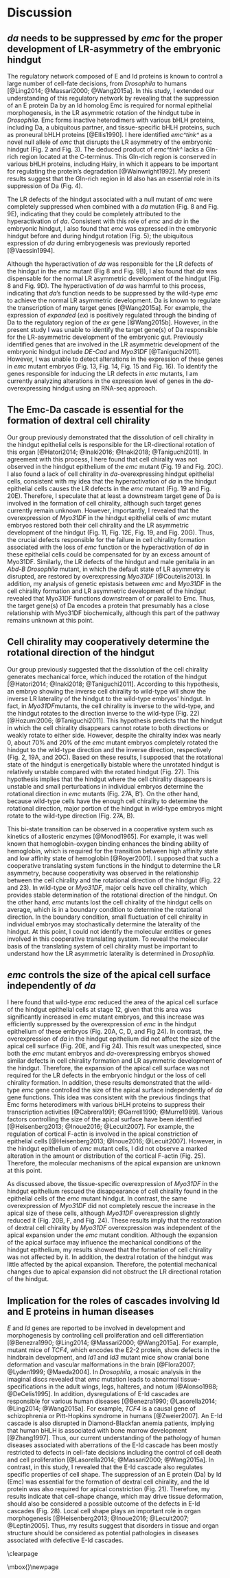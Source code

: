 # Discussion

## *da* needs to be suppressed by *emc* for the proper development of LR-asymmetry of the embryonic hindgut

The regulatory network composed of E and Id proteins is known to control a large number of cell-fate decisions, from *Drosophila* to humans [@Ling2014; @Massari2000; @Wang2015a].
In this study, I extended our understanding of this regulatory network by revealing that the suppression of an E protein Da by an Id homolog Emc is required for normal epithelial morphogenesis, in the LR asymmetric rotation of the hindgut tube in *Drosophila*.
Emc forms inactive heterodimers with various bHLH proteins, including Da, a ubiquitous partner, and tissue-specific bHLH proteins, such as proneural bHLH proteins [@Ellis1990].
I here identified *emc^tink^* as a novel null allele of *emc* that disrupts the LR asymmetry of the embryonic hindgut (Fig. 2 and Fig. 3).
The deduced product of *emc^tink^* lacks a Gln-rich region located at the C-terminus.
This Gln-rich region is conserved in various bHLH proteins, including Hairy, in which it appears to be important for regulating the protein’s degradation [@Wainwright1992].
My present results suggest that the Gln-rich region in Id also has an essential role in its suppression of Da (Fig. 4).

The LR defects of the hindgut associated with a null mutant of *emc* were completely suppressed when combined with a *da* mutation (Fig. 8 and Fig. 9E), indicating that they could be completely attributed to the hyperactivation of *da*.
Consistent with this role of *emc* and *da* in the embryonic hindgut, I also found that *emc* was expressed in the embryonic hindgut before and during hindgut rotation (Fig. 5); the ubiquitous expression of *da* during embryogenesis was previously reported [@Vaessin1994].

Although the hyperactivation of *da* was responsible for the LR defects of the hindgut in the *emc* mutant (Fig 8 and Fig. 9B), I also found that *da* was dispensable for the normal LR asymmetric development of the hindgut (Fig. 8 and Fig. 9D).
The hyperactivation of *da* was harmful to this process, indicating that *da*’s function needs to be suppressed by the wild-type *emc* to achieve the normal LR asymmetric development.
Da is known to regulate the transcription of many target genes [@Wang2015a].
For example, the expression of *expanded* (*ex*) is positively regulated through the binding of Da to the regulatory region of the *ex* gene [@Wang2015b].
However, in the present study I was unable to identify the target gene(s) of Da responsible for the LR-asymmetric development of the embryonic gut.
Previously identified genes that are involved in the LR asymmetric development of the embryonic hindgut include *DE-Cad* and *Myo31DF* [@Taniguchi2011].
However, I was unable to detect alterations in the expression of these genes in *emc* mutant embryos (Fig. 13, Fig. 14, Fig. 15 and Fig. 16).
To identify the genes responsible for inducing the LR defects in *emc* mutants, I am currently analyzing alterations in the expression level of genes in the *da*-overexpressing hindgut using an RNA-seq approach.

## The Emc-Da cascade is essential for the formation of dextral cell chirality

Our group previously demonstrated that the dissolution of cell chirality in the hindgut epithelial cells is responsible for the LR-directional rotation of this organ [@Hatori2014; @Inaki2016; @Inaki2018; @Taniguchi2011].
In agreement with this process, I here found that cell chirality was not observed in the hindgut epithelium of the *emc* mutant (Fig. 19 and Fig. 20C).
I also found a lack of cell chirality in *da*-overexpressing hindgut epithelial cells, consistent with my idea that the hyperactivation of *da* in the hindgut epithelial cells causes the LR defects in the *emc* mutant (Fig. 19 and Fig. 20E).
Therefore, I speculate that at least a downstream target gene of Da is involved in the formation of cell chirality, although such target genes currently remain unknown.
However, importantly, I revealed that the overexpression of *Myo31DF* in the hindgut epithelial cells of *emc* mutant embryos restored both their cell chirality and the LR asymmetric development of the hindgut (Fig. 11, Fig. 12E, Fig. 19, and Fig. 20G).
Thus, the crucial defects responsible for the failure in cell chirality formation associated with the loss of *emc* function or the hyperactivation of *da* in these epithelial cells could be compensated for by an excess amount of Myo31DF.
Similarly, the LR defects of the hindgut and male genitalia in an *Abd-B* *Drosophila* mutant, in which the default state of LR asymmetry is disrupted, are restored by overexpressing *Myo31DF* [@Coutelis2013].
In addition, my analysis of genetic epistasis between *emc* and *Myo31DF* in the cell chirality formation and LR asymmetric development of the hindgut revealed that Myo31DF functions downstream of or parallel to Emc.
Thus, the target gene(s) of Da encodes a protein that presumably has a close relationship with Myo31DF biochemically, although this part of the pathway remains unknown at this point.

## Cell chirality may cooperatively determine the rotational direction of the hindgut

Our group previously suggested that the dissolution of the cell chirality generates mechanical force, which induced the rotation of the hindgut [@Hatori2014; @Inaki2018; @Taniguchi2011].
According to this hypothesis, an embryo showing the inverse cell chirality to wild-type will show the inverse LR laterality of the hindgut to the wild-type embryos' hindgut.
In fact, in *Myo31DF*mutants, the cell chirality is inverse to the wild-type, and the hindgut rotates to the direction inverse to the wild-type (Fig. 22) [@Hozumi2006; @Taniguchi2011].
This hypothesis predicts that the hindgut in which the cell chirality disappears cannot rotate to both directions or weakly rotate to either side.
However, despite the chirality index was nearly 0, about 70% and 20% of the *emc* mutant embryos completely rotated the hindgut to the wild-type direction and the inverse direction, respectively (Fig. 2, 19A, and 20C).
Based on these results, I supposed that the rotational state of the hindgut is energetically bistable where the unrotated hindgut is relatively unstable compared with the rotated hindgut (Fig. 27).
This hypothesis implies that the hindgut where the cell chirality disappears is unstable and small perturbations in individual embryos determine the rotational direction in *emc* mutants (Fig. 27A, B’).
On the other hand, because wild-type cells have the enough cell chirality to determine the rotational direction, major portion of the hindgut in wild-type embryos might rotate to the wild-type direction (Fig. 27A, B).

This bi-state transition can be observed in a cooperative system such as kinetics of allosteric enzymes [@Monod1965].
For example, it was well known that hemoglobin-oxygen binding enhances the binding ability of hemoglobin, which is required for the transition between high affinity state and low affinity state of hemoglobin [@Royer2001].
I supposed that such a cooperative translating system functions in the hindgut to determine the LR asymmetry, because cooperativity was observed in the relationship between the cell chirality and the rotational direction of the hindgut (Fig. 22 and 23).
In wild-type or *Myo31DF*, major cells have cell chirality, which provides stable determination of the rotational direction of the hindgut.
On the other hand, *emc* mutants lost the cell chirality of the hindgut cells on average, which is in a boundary condition to determine the rotational direction.
In the boundary condition, small fluctuation of cell chirality in individual embryos may stochastically determine the laterality of the hindgut.
At this point, I could not identify the molecular entities or genes involved in this cooperative translating system.
To reveal the molecular basis of the translating system of cell chirality must be important to understand how the LR asymmetric laterality is determined in *Drosophila*.

## *emc* controls the size of the apical cell surface independently of *da*

I here found that wild-type *emc* reduced the area of the apical cell surface of the hindgut epithelial cells at stage 12, given that this area was significantly increased in *emc* mutant embryos, and this increase was efficiently suppressed by the overexpression of *emc* in the hindgut epithelium of these embryos (Fig. 20A, C, D, and Fig 24).
In contrast, the overexpression of *da* in the hindgut epithelium did not affect the size of the apical cell surface (Fig. 20E, and Fig 24).
This result was unexpected, since both the *emc* mutant embryos and *da*-overexpressing embryos showed similar defects in cell chirality formation and LR asymmetric development of the hindgut.
Therefore, the expansion of the apical cell surface was not required for the LR defects in the embryonic hindgut or the loss of cell chirality formation.
In addition, these results demonstrated that the wild-type *emc* gene controlled the size of the apical surface independently of *da* gene functions.
This idea was consistent with the previous findings that Emc forms heterodimers with various bHLH proteins to suppress their transcription activities [@Cabrera1991; @Garrell1990; @Murre1989].
Various factors controlling the size of the apical surface have been identified [@Heisenberg2013; @Inoue2016; @Lecuit2007].
For example, the regulation of cortical F-actin is involved in the apical constriction of epithelial cells [@Heisenberg2013; @Inoue2016; @Lecuit2007].
However, in the hindgut epithelium of *emc* mutant cells, I did not observe a marked alteration in the amount or distribution of the cortical F-actin (Fig. 25).
Therefore, the molecular mechanisms of the apical expansion are unknown at this point.

As discussed above, the tissue-specific overexpression of *Myo31DF* in the hindgut epithelium rescued the disappearance of cell chirality found in the epithelial cells of the *emc* mutant hindgut.
In contrast, the same overexpression of *Myo31DF* did not completely rescue the increase in the apical size of these cells, although *Myo31DF* overexpression slightly reduced it (Fig. 20B, F, and Fig. 24).
These results imply that the restoration of dextral cell chirality by *Myo31DF* overexpression was independent of the apical expansion under the *emc* mutant condition.
Although the expansion of the apical surface may influence the mechanical conditions of the hindgut epithelium, my results showed that the formation of cell chirality was not affected by it.
In addition, the dextral rotation of the hindgut was little affected by the apical expansion.
Therefore, the potential mechanical changes due to apical expansion did not obstruct the LR directional rotation of the hindgut.

## Implication for the roles of cascades involving Id and E proteins in human diseases

*E* and *Id* genes are reported to be involved in development and morphogenesis by controlling cell proliferation and cell differentiation [@Benezra1990; @Ling2014; @Massari2000; @Wang2015a].
For example, mutant mice of *TCF4*, which encodes the E2-2 protein, show defects in the hindbrain development, and *Id1* and *Id3* mutant mice show cranial bone deformation and vascular malformations in the brain [@Flora2007; @Lyden1999; @Maeda2004].
In *Drosophila*, a mosaic analysis in the imaginal discs revealed that *emc* mutation leads to abnormal tissue-specifications in the adult wings, legs, halteres, and notum [@Alonso1988; @DeCelis1995].
In addition, dysregulations of E-Id cascades are responsible for various human diseases [@Benezra1990; @Lasorella2014; @Ling2014; @Wang2015a].
For example, *TCF4* is a causal gene of schizophrenia or Pitt-Hopkins syndrome in humans [@Zweier2007].
An E-Id cascade is also disrupted in Diamond-Blackfan anemia patients, implying that human bHLH is associated with bone marrow development [@Zhang1997].
Thus, our current understanding of the pathology of human diseases associated with aberrations of the E-Id cascade has been mostly restricted to defects in cell-fate decisions including the control of cell death and cell proliferation [@Lasorella2014; @Massari2000; @Wang2015a].
In contrast, in this study, I revealed that the E-Id cascade also regulates specific properties of cell shape.
The suppression of an E protein (Da) by Id (Emc) was essential for the formation of dextral cell chirality, and the Id protein was also required for apical constriction (Fig. 21).
Therefore, my results indicate that cell-shape change, which may drive tissue deformation, should also be considered a possible outcome of the defects in E-Id cascades (Fig. 28).
Local cell shape plays an important role in organ morphogenesis [@Heisenberg2013; @Inoue2016; @Lecuit2007; @Leptin2005].
Thus, my results suggest that disorders in tissue and organ structure should be considered as potential pathologies in diseases associated with defective E-Id cascades.

\clearpage

\mbox{}\newpage

